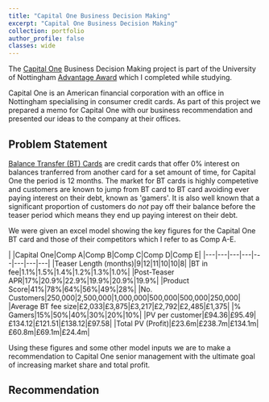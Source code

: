 ```yaml
---
title: "Capital One Business Decision Making"
excerpt: "Capital One Business Decision Making"
collection: portfolio
author_profile: false
classes: wide
---
```


The [Capital One](https://www.capitalone.co.uk/) Business Decision Making project is part of the University of Nottingham [Advantage Award](https://www.nottingham.ac.uk/careers/students/advantageaward/index.aspx) which I completed while studying.  

Capital One is an American financial corporation with an office in Nottingham specialising in consumer credit cards. As part of this project we prepared a memo for Capital One with our business recommendation and presented our ideas to the company at their offices.  

## Problem Statement
[Balance Transfer (BT) Cards](https://www.capitalone.co.uk/creditcards/0-balance-transfer-credit-card-12-months.jsf) are credit cards that offer 0% interest on balances tranferred from another card for a set amount of time, for Capital One the period is 12 months. The market for BT cards is highly competetive and customers are known to jump from BT card to BT card avoiding ever paying interest on their debt, known as 'gamers'. It is also well known that a significant proportion of customers do *not* pay off their balance before the teaser period which means they end up paying interest on their debt.  

We were given an excel model showing the key figures for the Capital One BT card and those of their competitors which I refer to as Comp A-E.  

|   |Capital One|Comp A|Comp B|Comp C|Comp D|Comp E|
|---|---|---|---|---|---|---|---|
|Teaser Length (months)|9|12|11|10|10|8|
|BT in fee|1.1%|1.5%|1.4%|1.2%|1.3%|1.0%|
|Post-Teaser APR|17%|20.9%|22.9%|19.9%|20.9%|19.9%|
|Product Score|41%|78%|64%|56%|49%|28%|
|No. Customers|250,000|2,500,000|1,000,000|500,000|500,000|250,000|
|Average BT fee size|£2,033|£3,875|£3,217|£2,792|£2,485|£1,375|
|% Gamers|15%|50%|40%|30%|20%|10%|
|PV per customer|£94.36|£95.49|£134.12|£121.51|£138.12|£97.58|
|Total PV (Profit)|£23.6m|£238.7m|£134.1m|£60.8m|£69.1m|£24.4m|  

Using these figures and some other model inputs we are to make a recommendation to Capital One senior management with the ultimate goal of increasing market share and total profit.

## Recommendation
